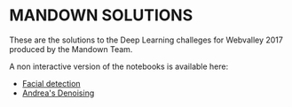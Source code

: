 # MANDOWN SOLUTIONS
These are the solutions to the Deep Learning challeges for Webvalley 2017 produced by the Mandown Team.

A non interactive version of the notebooks is available here:
* [Facial detection](http://nbviewer.jupyter.org/github/ZaninAndrea/mandown_solutions/blob/master/FacialDetection.ipynb)
* [Andrea's Denoising](http://nbviewer.jupyter.org/github/ZaninAndrea/mandown_solutions/blob/master/andrea%27s%20denoising.ipynb)

